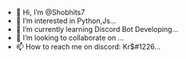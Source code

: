 - 👋 Hi, I’m @Shobhits7
- 👀 I’m interested in Python,Js...
- 🌱 I’m currently learning Discord Bot Developing...
- 💞️ I’m looking to collaborate on ...
- 📫 How to reach me on discord: Kr$#1226...

<!---
Shobhits7/Shobhits7 is a ✨ special ✨ repository because its `README.md` (this file) appears on your GitHub profile.
You can click the Preview link to take a look at your changes.
--->
